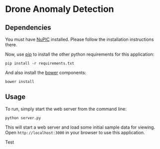 # Drone Anomaly Detection

## Dependencies

You must have [NuPIC](https://github.com/numenta/nupic) installed. Please follow the installation instructions there.

Now, use [pip](https://pip.pypa.io/en/latest/installing.html) to install the other python requirements for this application:

    pip install -r requirements.txt
    
And also install the [bower](http://bower.io/#install-bower) components:
    
    bower install

## Usage

To run, simply start the web server from the command line:

    python server.py

This will start a web server and load some initial sample data for viewing. Open `http://localhost:3000` in your browser to use this application.

Test
